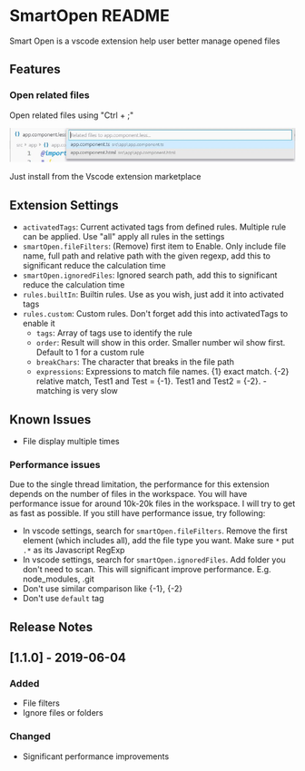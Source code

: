 # SmartOpen README

Smart Open is a vscode extension help user better manage opened files

## Features

### Open related files

Open related files using "Ctrl + ;"

<img alt="Open related files"
      src="resources/img/readme/readme_1.png">

Just install from the Vscode extension marketplace

## Extension Settings

* `activatedTags`: Current activated tags from defined rules. Multiple rule can be applied. Use "all" apply all rules in the settings
* `smartOpen.fileFilters`: (Remove) first item to Enable. Only include file name, full path and relative path with the given regexp, add this to significant reduce the calculation time
* `smartOpen.ignoredFiles`: Ignored search path, add this to significant reduce the calculation time
* `rules.builtIn`: Builtin rules. Use as you wish, just add it into activated tags
* `rules.custom`: Custom rules. Don't forget add this into activatedTags to enable it
  * `tags`: Array of tags use to identify the rule
  * `order`: Result will show in this order. Smaller number wil show first. Default to 1 for a custom rule
  * `breakChars`: The character that breaks in the file path
  * `expressions`: Expressions to match file names. {1} exact match. {-2} relative match, Test1 and Test = {-1}. Test1 and Test2 = {-2}. - matching is very slow

## Known Issues

* File display multiple times

### Performance issues

Due to the single thread limitation, the performance for this extension depends on the number of files in the workspace. You will have performance issue for around 10k-20k files in the workspace. I will try to get as fast as possible. If you still have performance issue, try following:

* In vscode settings, search for `smartOpen.fileFilters`. Remove the first element (which includes all), add the file type you want. Make sure `*` put `.*` as its Javascript RegExp
* In vscode settings, search for `smartOpen.ignoredFiles`. Add folder you don't need to scan. This will significant improve performance. E.g. node_modules, .git
* Don't use similar comparison like {-1}, {-2}
* Don't use `default` tag

## Release Notes

## [1.1.0] - 2019-06-04

### Added

* File filters
* Ignore files or folders

### Changed

* Significant performance improvements

[CHANGELOG]: https://github.com/smartytomato/smartopen/CHANGELOG.md
